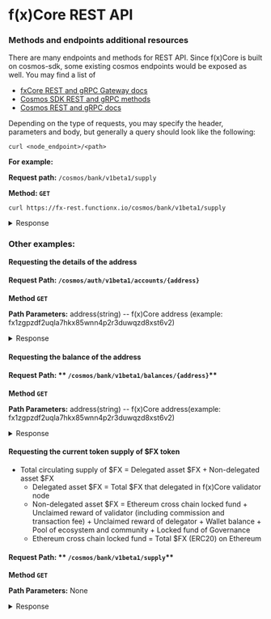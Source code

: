 # f(x)Core REST API

### Methods and endpoints additional resources

There are many endpoints and methods for REST API. Since f(x)Core is built on cosmos-sdk, some existing cosmos endpoints would be exposed as well. You may find a list of

* [fxCore REST and gRPC Gateway docs](https://functionx.github.io/fx-core/swagger-ui/)
* [Cosmos SDK REST and gRPC methods](https://v1.cosmos.network/rpc/v0.41.4)
* [Cosmos REST and gRPC docs](https://docs.cosmos.network/v0.46/core/grpc\_rest.html)

Depending on the type of requests, you may specify the header, parameters and body, but generally a query should look like the following:

```
curl <node_endpoint>/<path>
```

**For example:**

**Request path:** `/cosmos/bank/v1beta1/supply`

**Method: `GET`**

```
curl https://fx-rest.functionx.io/cosmos/bank/v1beta1/supply
```

<details>

<summary>Response</summary>

```shell
{
  "supply": [
    {
      "denom": "FX",
      "amount": "496223453338977974284188508"
    },
    {
      "denom": "eth0x0FD10b9899882a6f2fcb5c371E17e70FdEe00C38",
      "amount": "28994724975171599793484405"
    },
    {
      "denom": "ibc/F08B62C2C1BE9E52942617489CAB1E94537FE3849F8EEC910B142468C340EB0D",
      "amount": "222957280749898486123894"
    },
    {
      "denom": "polygon0xc2132D05D31c914a87C6611C10748AEb04B58e8F",
      "amount": "20131249"
    },
    {
      "denom": "tronTR7NHqjeKQxGTCi8q8ZY4pL8otSzgjLj6t",
      "amount": "195780912"
    }
  ]
}
```

</details>

### Other examples:

**Requesting the details of the address**

#### Request **Path:** `/cosmos/auth/v1beta1/accounts/{address}`

**Method `GET`**

**Path Parameters:** address(string) -- f(x)Core address (example: fx1zgpzdf2uqla7hkx85wnn4p2r3duwqzd8xst6v2)

<details>

<summary>Response</summary>

```shell
{
  "account": {
    "@type": "/cosmos.auth.v1beta1.BaseAccount",
    "address": "fx1zgpzdf2uqla7hkx85wnn4p2r3duwqzd8xst6v2",
    "pub_key": {
      "@type": "/cosmos.crypto.secp256k1.PubKey",
      "key": "A9O/arb3WCKylChhVxfA1IFXBnfi8NtAMdnoR9H5VlAs"
    },
    "account_number": "0",
    "sequence": "1"
  }
}
```

</details>

#### Requesting the balance of the address

#### Request Path: ** `/cosmos/bank/v1beta1/balances/{address}`**

**Method `GET`**

**Path Parameters:** address(string) -- f(x)Core address(example: fx1zgpzdf2uqla7hkx85wnn4p2r3duwqzd8xst6v2)

<details>

<summary>Response</summary>

```shell
{
  "balances": [
    {
      "denom": "FX",
      "amount": "2999900000000000000000000"
    }
  ],
  "pagination": {
    "next_key": null,
    "total": "1"
  }
}
```

</details>

#### Requesting the current token supply of $FX token

* Total circulating supply of $FX = Delegated asset $FX + Non-delegated asset $FX
  * Delegated asset $FX = Total $FX that delegated in f(x)Core validator node
  * Non-delegated asset $FX = Ethereum cross chain locked fund + Unclaimed reward of validator (including commission and transaction fee) + Unclaimed reward of delegator + Wallet balance + Pool of ecosystem and community + Locked fund of Governance
  * Ethereum cross chain locked fund = Total $FX (ERC20) on Ethereum

#### Request Path: ** `/cosmos/bank/v1beta1/supply`**

**Method `GET`**

**Path Parameters:** None

<details>

<summary>Response</summary>

```shell
{
  "supply": [
    {
      "denom": "FX",
      "amount": "438724604960126741923659830"
    }
  ]
}
```

</details>
